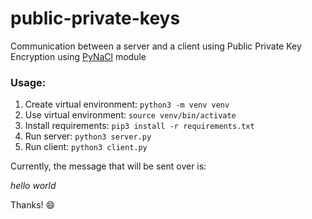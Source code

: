 # public-private-keys

Communication between a server and a client using Public Private Key Encryption using [PyNaCl](https://pynacl.readthedocs.io/en/stable/public/) module

### Usage:
1. Create virtual environment:
    ```python3 -m venv venv```
2. Use virtual environment:
    ```source venv/bin/activate```
3. Install requirements:
    ```pip3 install -r requirements.txt```
4. Run server:
    ```python3 server.py```
5. Run client:
    ```python3 client.py```

Currently, the message that will be sent over is:

*hello world*

Thanks! :smile:
